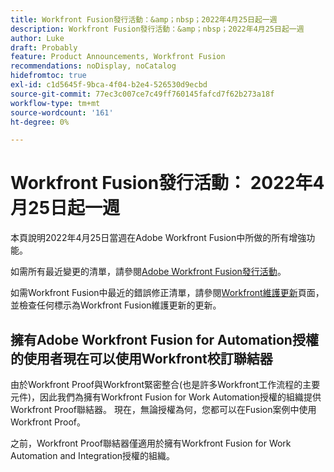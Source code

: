 ```yaml
---
title: Workfront Fusion發行活動：&amp；nbsp；2022年4月25日起一週
description: Workfront Fusion發行活動：&amp；nbsp；2022年4月25日起一週
author: Luke
draft: Probably
feature: Product Announcements, Workfront Fusion
recommendations: noDisplay, noCatalog
hidefromtoc: true
exl-id: c1d5645f-9bca-4f04-b2e4-526530d9ecbd
source-git-commit: 77ec3c007ce7c49ff760145fafcd7f62b273a18f
workflow-type: tm+mt
source-wordcount: '161'
ht-degree: 0%

---
```


# Workfront Fusion發行活動： 2022年4月25日起一週

本頁說明2022年4月25日當週在Adobe Workfront Fusion中所做的所有增強功能。

如需所有最近變更的清單，請參閱[Adobe Workfront Fusion發行活動](/help/workfront-fusion/fusion-product-releases/fusion-release-activity.md)。

如需Workfront Fusion中最近的錯誤修正清單，請參閱[Workfront維護更新](https://experienceleague.adobe.com/docs/workfront-known-issues/releases/current-updates.html)頁面，並檢查任何標示為Workfront Fusion維護更新的更新。

## 擁有Adobe Workfront Fusion for Automation授權的使用者現在可以使用Workfront校訂聯結器

由於Workfront Proof與Workfront緊密整合(也是許多Workfront工作流程的主要元件)，因此我們為擁有Workfront Fusion for Work Automation授權的組織提供Workfront Proof聯結器。 現在，無論授權為何，您都可以在Fusion案例中使用Workfront Proof。

之前，Workfront Proof聯結器僅適用於擁有Workfront Fusion for Work Automation and Integration授權的組織。
